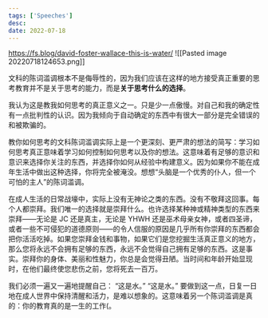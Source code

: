 ```yaml
---
tags: ['Speeches']
desc: 
date: 2022-07-18
---
```


https://fs.blog/david-foster-wallace-this-is-water/
![[Pasted image 20220718124653.png]]




文科的陈词滥调根本不是侮辱性的，因为我们应该在这样的地方接受真正重要的思考教育并不是关于思考的能力，而是**关于思考什么的选择**。

我认为这是教我如何思考的真正意义之一。只是少一点傲慢。对自己和我的确定性有一点批判性的认识。因为我倾向于自动确定的东西中有很大一部分是完全错误的和被欺骗的。

教你如何思考的文科陈词滥调实际上是一个更深刻、更严肃的想法的简写：学习如何思考真正意味着学习如何控制如何思考以及你的想法。这意味着有足够的意识和意识来选择你关注的东西，并选择你如何从经验中构建意义。因为如果你不能在成年生活中做出这种选择，你将完全被淹没。想想“头脑是一个优秀的仆人，但一个可怕的主人”的陈词滥调。


在成人生活的日常战壕中，实际上没有无神论之类的东西。没有不敬拜这回事。每个人都崇拜。我们唯一的选择就是崇拜什么。也许选择某种神或精神类型的东西来崇拜——无论是 JC 还是真主，无论是 YHWH 还是巫术母亲女神，或者四圣谛，或者一些不可侵犯的道德原则——的令人信服的原因是几乎所有你崇拜的东西都会把你活活吃掉。如果您崇拜金钱和事物，如果它们是您挖掘生活真正意义的地方，那么您将永远不会拥有足够的东西，永远不会觉得自己拥有足够的东西。这是事实。崇拜你的身体、美丽和性魅力，你总是会觉得丑陋。当时间和年龄开始显现时，在他们最终使您悲伤之前，您将死去一百万。


我们必须一遍又一遍地提醒自己：
“这是水。”
“这是水。”
要做到这一点，日复一日地在成人世界中保持清醒和活力，是难以想象的。这意味着另一个陈词滥调是真的：你的教育真的是一生的工作(。

